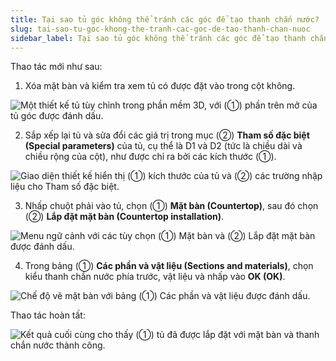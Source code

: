 ```yaml
---
title: Tại sao tủ góc không thể tránh các góc để tạo thanh chắn nước?
slug: tai-sao-tu-goc-khong-the-tranh-cac-goc-de-tao-thanh-chan-nuoc
sidebar_label: Tại sao tủ góc không thể tránh các góc để tạo thanh chắn nước?
---
```


Thao tác mới như sau:

1. Xóa mặt bàn và kiểm tra xem tủ có được đặt vào trong cột không.

![Một thiết kế tủ tùy chỉnh trong phần mềm 3D, với (①) phần trên mở của tủ góc được đánh dấu.](https://storage.googleapis.com/jegavn_kb/images/522ca7d1-7fbe-4a0f-964a-fe6fcd23cd05.png)

2. Sắp xếp lại tủ và sửa đổi các giá trị trong mục (②) **Tham số đặc biệt (Special parameters)** của tủ, cụ thể là D1 và D2 (tức là chiều dài và chiều rộng của cột), như được chỉ ra bởi các kích thước (①).

![Giao diện thiết kế hiển thị (①) kích thước của tủ và (②) các trường nhập liệu cho Tham số đặc biệt.](https://storage.googleapis.com/jegavn_kb/images/bea6d7c1-4aba-4e41-92b6-0c4aec0d9ba6.png)

3. Nhấp chuột phải vào tủ, chọn (①) **Mặt bàn (Countertop)**, sau đó chọn (②) **Lắp đặt mặt bàn (Countertop installation)**.

![Menu ngữ cảnh với các tùy chọn (①) Mặt bàn và (②) Lắp đặt mặt bàn được đánh dấu.](https://storage.googleapis.com/jegavn_kb/images/1add90d2-f023-45d3-8e44-b8dcae55927c.png)

4. Trong bảng (①) **Các phần và vật liệu (Sections and materials)**, chọn kiểu thanh chắn nước phía trước, vật liệu và nhấp vào **OK (OK)**.

![Chế độ vẽ mặt bàn với bảng (①) Các phần và vật liệu được đánh dấu.](https://storage.googleapis.com/jegavn_kb/images/f0454267-ee25-472c-8d7d-15a8e251058f.png)

Thao tác hoàn tất:

![Kết quả cuối cùng cho thấy (①) tủ đã được lắp đặt với mặt bàn và thanh chắn nước thành công.](https://storage.googleapis.com/jegavn_kb/images/51015fed-9595-4a54-a9f8-e3f26437a54d.png)